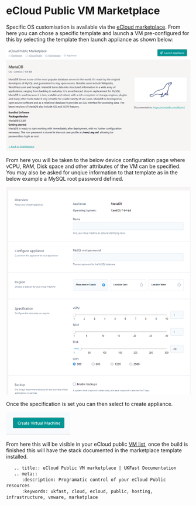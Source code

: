 # eCloud Public VM Marketplace

Specific OS customisation is available via the [eCloud marketplace](https://my.ukfast.co.uk/ecloud-public/marketplace). From here you can chose a specific template and launch a VM pre-configured for this by selecting the template then launch appliance as shown below:

![launchAppliance](files/launchAppliance.png)

From here you will be taken to the below device configuration page where vCPU, RAM, Disk space and other attributes of the VM can be specified. You may also be asked for unqiue information to that template as in the below example a MySQL root password defined.

![applianceConfig](files/applianceConfig.png)

Once the specification is set you can then select to create appliance.

![createbutton](files/createbutton.png)

From here this will be visible in your eCloud public [VM list](https://my.ukfast.co.uk/ecloud-public), once the build is finished this will have the stack documented in the marketplace template installed.

```eval_rst
   .. title:: eCloud Public VM marketplace | UKFast Documentation
   .. meta::
      :description: Programatic control of your eCloud Public resources
      :keywords: ukfast, cloud, ecloud, public, hosting, infrastructure, vmware, marketplace
```
